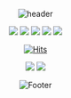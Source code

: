<!-- ### Hi there 👋 -->
<div align="center">
  
  <!-- 헤더 파트 -->
  ![header](https://capsule-render.vercel.app/api?type=waving&color=timeGradient&height=300&section=header&text=🌠Choi%20Jina🐾&fontSize=90&animation=fadeIn)

  <!-- 기술 아이콘 -->
  <img
    src="https://img.shields.io/badge/JAVA-007396?style=for-the-badge&logo=java&logoColor=white"
  />
  <img
    src="https://img.shields.io/badge/javascript-F7DF1E?style=for-the-badge&logo=javascript&logoColor=black"
  />
  <img
    src="https://img.shields.io/badge/html-E34F26?style=for-the-badge&logo=html5&logoColor=white"
  />
  <img
    src="https://img.shields.io/badge/css-1572B6?style=for-the-badge&logo=css3&logoColor=white"
  />
  <img
    src="https://img.shields.io/badge/github-181717?style=for-the-badge&logo=github&logoColor=white"
  />

  <!-- 방문자수 체크 -->
  [![Hits](https://hits.seeyoufarm.com/api/count/incr/badge.svg?url=https%3A%2F%2Fgithub.com%2Fjina0120&count_bg=%2374A6FB&title_bg=%23111010&icon=&icon_color=%23E7E7E7&title=%EB%B0%A9%EB%AC%B8%EC%9E%90&edge_flat=false)](https://hits.seeyoufarm.com)

  <!-- 백준 티어 -->
  <img src="http://mazassumnida.wtf/api/v2/generate_badge?boj=jina0120" />
  <!-- 백준 잔디밭 -->
  <img src="http://mazandi.herokuapp.com/api?handle=jina0120&theme=warm" />

  <!-- footer -->
  ![Footer](https://capsule-render.vercel.app/api?type=waving&color=timeGradient&height=200&section=footer)
</div>

<!--
  **jina0120/jina0120** is a ✨ _special_ ✨ repository because its `README.md` (this file) appears on your GitHub profile.
  
  Here are some ideas to get you started:
  
  - 🔭 I’m currently working on ...
  - 🌱 I’m currently learning ...
  - 👯 I’m looking to collaborate on ...
  - 🤔 I’m looking for help with ...
  - 💬 Ask me about ...
  - 📫 How to reach me: ...
  - 😄 Pronouns: ...
  - ⚡ Fun fact: ...
  -->
